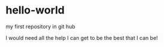 # hello-world
my first repository in git hub

I would need all the help I can get to be the best that I can be!
